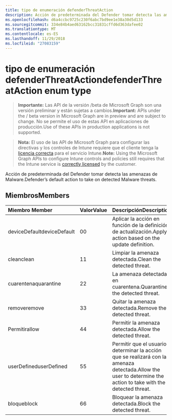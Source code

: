 ```yaml
---
title: tipo de enumeración defenderThreatAction
description: Acción de predeterminada del Defender tomar detecta las amenazas de Malware.
ms.openlocfilehash: d6a4ccbc9725c230f6abc7bd9ee1e38a30d5d133
ms.sourcegitcommit: 334e84b4aed63162bcc31831cffd6d363dafee02
ms.translationtype: MT
ms.contentlocale: es-ES
ms.lasthandoff: 11/29/2018
ms.locfileid: "27083159"
---
```

# <a name="defenderthreataction-enum-type"></a><span data-ttu-id="8ef2c-103">tipo de enumeración defenderThreatAction</span><span class="sxs-lookup"><span data-stu-id="8ef2c-103">defenderThreatAction enum type</span></span>

> <span data-ttu-id="8ef2c-104">**Importante:** Las API de la versión /beta de Microsoft Graph son una versión preliminar y están sujetas a cambios.</span><span class="sxs-lookup"><span data-stu-id="8ef2c-104">**Important:** APIs under the / beta version in Microsoft Graph are in preview and are subject to change.</span></span> <span data-ttu-id="8ef2c-105">No se permite el uso de estas API en aplicaciones de producción.</span><span class="sxs-lookup"><span data-stu-id="8ef2c-105">Use of these APIs in production applications is not supported.</span></span>

> <span data-ttu-id="8ef2c-106">**Nota:** El uso de las API de Microsoft Graph para configurar las directivas y los controles de Intune requiere que el cliente tenga la [licencia correcta](https://go.microsoft.com/fwlink/?linkid=839381) para el servicio Intune.</span><span class="sxs-lookup"><span data-stu-id="8ef2c-106">**Note:** Using the Microsoft Graph APIs to configure Intune controls and policies still requires that the Intune service is [correctly licensed](https://go.microsoft.com/fwlink/?linkid=839381) by the customer.</span></span>

<span data-ttu-id="8ef2c-107">Acción de predeterminada del Defender tomar detecta las amenazas de Malware.</span><span class="sxs-lookup"><span data-stu-id="8ef2c-107">Defender’s default action to take on detected Malware threats.</span></span>
## <a name="members"></a><span data-ttu-id="8ef2c-108">Miembros</span><span class="sxs-lookup"><span data-stu-id="8ef2c-108">Members</span></span>
|<span data-ttu-id="8ef2c-109">Miembro	</span><span class="sxs-lookup"><span data-stu-id="8ef2c-109">Member</span></span>|<span data-ttu-id="8ef2c-110">Valor</span><span class="sxs-lookup"><span data-stu-id="8ef2c-110">Value</span></span>|<span data-ttu-id="8ef2c-111">Descripción</span><span class="sxs-lookup"><span data-stu-id="8ef2c-111">Description</span></span>|
|:---|:---|:---|
|<span data-ttu-id="8ef2c-112">deviceDefault</span><span class="sxs-lookup"><span data-stu-id="8ef2c-112">deviceDefault</span></span>|<span data-ttu-id="8ef2c-113">0</span><span class="sxs-lookup"><span data-stu-id="8ef2c-113">0</span></span>|<span data-ttu-id="8ef2c-114">Aplicar la acción en función de la definición de actualización.</span><span class="sxs-lookup"><span data-stu-id="8ef2c-114">Apply action based on the update definition.</span></span>|
|<span data-ttu-id="8ef2c-115">clean</span><span class="sxs-lookup"><span data-stu-id="8ef2c-115">clean</span></span>|<span data-ttu-id="8ef2c-116">1</span><span class="sxs-lookup"><span data-stu-id="8ef2c-116">1</span></span>|<span data-ttu-id="8ef2c-117">Limpiar la amenaza detectada.</span><span class="sxs-lookup"><span data-stu-id="8ef2c-117">Clean the detected threat.</span></span>|
|<span data-ttu-id="8ef2c-118">cuarentena</span><span class="sxs-lookup"><span data-stu-id="8ef2c-118">quarantine</span></span>|<span data-ttu-id="8ef2c-119">2</span><span class="sxs-lookup"><span data-stu-id="8ef2c-119">2</span></span>|<span data-ttu-id="8ef2c-120">La amenaza detectada en cuarentena.</span><span class="sxs-lookup"><span data-stu-id="8ef2c-120">Quarantine the detected threat.</span></span>|
|<span data-ttu-id="8ef2c-121">remove</span><span class="sxs-lookup"><span data-stu-id="8ef2c-121">remove</span></span>|<span data-ttu-id="8ef2c-122">3</span><span class="sxs-lookup"><span data-stu-id="8ef2c-122">3</span></span>|<span data-ttu-id="8ef2c-123">Quitar la amenaza detectada.</span><span class="sxs-lookup"><span data-stu-id="8ef2c-123">Remove the detected threat.</span></span>|
|<span data-ttu-id="8ef2c-124">Permitir</span><span class="sxs-lookup"><span data-stu-id="8ef2c-124">allow</span></span>|<span data-ttu-id="8ef2c-125">4</span><span class="sxs-lookup"><span data-stu-id="8ef2c-125">4</span></span>|<span data-ttu-id="8ef2c-126">Permitir la amenaza detectada.</span><span class="sxs-lookup"><span data-stu-id="8ef2c-126">Allow the detected threat.</span></span>|
|<span data-ttu-id="8ef2c-127">userDefined</span><span class="sxs-lookup"><span data-stu-id="8ef2c-127">userDefined</span></span>|<span data-ttu-id="8ef2c-128">5</span><span class="sxs-lookup"><span data-stu-id="8ef2c-128">5</span></span>|<span data-ttu-id="8ef2c-129">Permitir que el usuario determinar la acción que se realizará con la amenaza detectada.</span><span class="sxs-lookup"><span data-stu-id="8ef2c-129">Allow the user to determine the action to take with the detected threat.</span></span>|
|<span data-ttu-id="8ef2c-130">bloque</span><span class="sxs-lookup"><span data-stu-id="8ef2c-130">block</span></span>|<span data-ttu-id="8ef2c-131">6</span><span class="sxs-lookup"><span data-stu-id="8ef2c-131">6</span></span>|<span data-ttu-id="8ef2c-132">Bloquear la amenaza detectada.</span><span class="sxs-lookup"><span data-stu-id="8ef2c-132">Block the detected threat.</span></span>|





